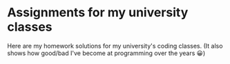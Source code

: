 <h1>Assignments for my university classes</h1>
Here are my homework solutions for my university's coding classes. 
(It also shows how good/bad I've become at programming over the years 😀)
